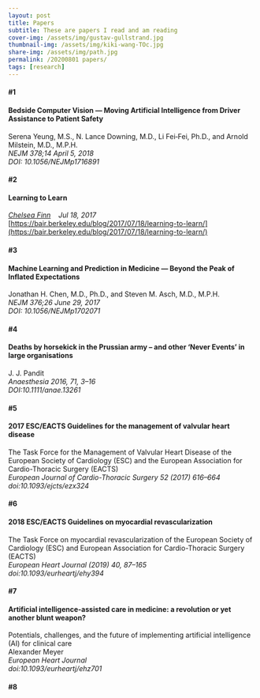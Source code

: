 ```yaml
---
layout: post
title: Papers
subtitle: These are papers I read and am reading
cover-img: /assets/img/gustav-gullstrand.jpg
thumbnail-img: /assets/img/kiki-wang-TOc.jpg
share-img: /assets/img/path.jpg
permalink: /20200801 papers/
tags: [research]
---
```


#### #1
#### Bedside Computer Vision — Moving Artificial Intelligence from Driver Assistance to Patient Safety  
Serena Yeung, M.S., N. Lance Downing, M.D., Li Fei‑Fei, Ph.D., and Arnold Milstein, M.D., M.P.H.  
_NEJM 378;14 April 5, 2018_  
_DOI: 10.1056/NEJMp1716891_

#### #2
#### Learning to Learn
_[Chelsea Finn](http://ai.stanford.edu/~cbfinn/) &nbsp;&nbsp;&nbsp;Jul 18, 2017_  
[https://bair.berkeley.edu/blog/2017/07/18/learning-to-learn/](https://bair.berkeley.edu/blog/2017/07/18/learning-to-learn/)

#### #3
#### Machine Learning and Prediction in Medicine — Beyond the Peak of Inflated Expectations  
Jonathan H. Chen, M.D., Ph.D., and Steven M. Asch, M.D., M.P.H.  
_NEJM 376;26 June 29, 2017_  
_DOI: 10.1056/NEJMp1702071_

#### #4  
#### Deaths by horsekick in the Prussian army – and other ‘Never Events’ in large organisations  
J. J. Pandit  
_Anaesthesia 2016, 71, 3–16_  
_DOI:10.1111/anae.13261_

#### #5
#### 2017 ESC/EACTS Guidelines for the management of valvular heart disease
The Task Force for the Management of Valvular Heart Disease of the European Society of Cardiology 
(ESC) and the European Association for Cardio-Thoracic Surgery (EACTS)  
_European Journal of Cardio-Thoracic Surgery 52 (2017) 616–664_  
_doi:10.1093/ejcts/ezx324_

#### #6
#### 2018 ESC/EACTS Guidelines on myocardial revascularization
The Task Force on myocardial revascularization of the European Society of Cardiology (ESC) 
and European Association for Cardio-Thoracic Surgery (EACTS)  
_European Heart Journal (2019) 40, 87–165_  
_doi:10.1093/eurheartj/ehy394_  

#### #7
#### Artificial intelligence-assisted care in medicine: a revolution or yet another blunt weapon?
Potentials, challenges, and the future of implementing artificial intelligence (AI) for clinical care  
Alexander Meyer  
_European Heart Journal_  
_doi:10.1093/eurheartj/ehz701_

#### #8
